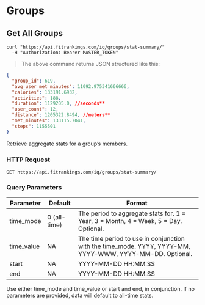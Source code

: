 # Groups

## Get All Groups


```shell
curl "https://api.fitrankings.com/iq/groups/stat-summary/"
  -H "Authorization: Bearer MASTER_TOKEN"
```

> The above command returns JSON structured like this:

```json
{
  "group_id": 619,
  "avg_user_met_minutes": 11092.975341666666,
  "calories": 133191.6932,
  "activities": 188,
  "duration": 1129205.0, //seconds**
  "user_count": 12,
  "distance": 1205322.8494, //meters**
  "met_minutes": 133115.7041,
  "steps": 1155501
}
```

Retrieve aggregate stats for a group’s members.

### HTTP Request

`GET https://api.fitrankings.com/iq/groups/stat-summary/`

### Query Parameters

Parameter | Default | Format
--------- | ------- | -----------
time_mode | 0 (all-time) | The period to aggregate stats for. 1 = Year, 3 = Month, 4 = Week, 5 = Day. Optional.
time_value | NA | The time period to use in conjunction with the time_mode. YYYY, YYYY-MM, YYYY-WWW, YYYY-MM-DD. Optional.
start | NA | YYYY-MM-DD HH:MM:SS
end | NA | YYYY-MM-DD HH:MM:SS

<aside class="notice">
  Use either time_mode and time_value or start and end, in conjunction. If no parameters are provided, data will default to all-time stats. 
</aside>